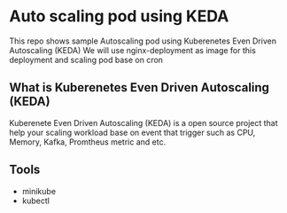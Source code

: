 # Auto scaling pod using KEDA

This repo shows sample Autoscaling pod using Kuberenetes Even Driven Autoscaling (KEDA) 
We will use nginx-deployment as image for this deployment and scaling pod base on cron 


## What is Kuberenetes Even Driven Autoscaling (KEDA)

Kuberenete Even Driven Autoscaling (KEDA) is a open source project that 
help your scaling workload base on event that trigger such as CPU, Memory, Kafka,
Promtheus metric and etc.

## Tools

- minikube
- kubectl



